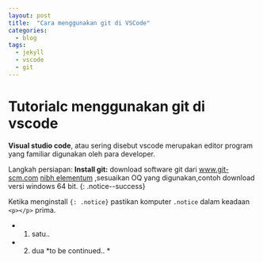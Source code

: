 ```yaml
---
layout: post
title:  "Cara menggunakan git di VSCode"
categories:
  - blog
tags:
  - jekyll
  - vscode
  - git
---
```


# Tutorialc menggunakan git di vscode

**Visual studio code**, atau sering disebut vscode merupakan editor program yang familiar digunakan oleh para developer.

Langkah persiapan:
**Install git:** download software git dari www.git-scm.com [nibh elementum](#) ,sesuaikan OQ yang digunakan,contoh download versi windows 64 bit.
{: .notice--success}

Ketika menginstall `{: .notice}` pastikan komputer  `.notice` dalam keadaan `<p></p>` prima. 

* 1. satu..
* 2. dua
*to be continued.. *